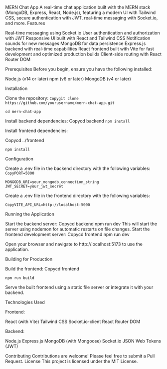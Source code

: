 MERN Chat App
A real-time chat application built with the MERN stack (MongoDB, Express, React, Node.js), featuring a modern UI with Tailwind CSS, secure authentication with JWT, real-time messaging with Socket.io, and more.
Features

Real-time messaging using Socket.io
User authentication and authorization with JWT
Responsive UI built with React and Tailwind CSS
Notification sounds for new messages
MongoDB for data persistence
Express.js backend with real-time capabilities
React frontend built with Vite for fast development and optimized production builds
Client-side routing with React Router DOM

Prerequisites
Before you begin, ensure you have the following installed:

Node.js (v14 or later)
npm (v6 or later)
MongoDB (v4 or later)

Installation

Clone the repository:
```Copygit clone https://github.com/yourusername/mern-chat-app.git```

```cd mern-chat-app```

Install backend dependencies:
Copycd backend
```npm install```

Install frontend dependencies:

Copycd ../frontend

```npm install```


Configuration

Create a .env file in the backend directory with the following variables:
```CopyPORT=5000```

```
MONGODB_URI=your_mongodb_connection_string
JWT_SECRET=your_jwt_secret
```

Create a .env file in the frontend directory with the following variables:

```CopyVITE_API_URL=http://localhost:5000```


Running the Application

Start the backend server:
Copycd backend
npm run dev
This will start the server using nodemon for automatic restarts on file changes.
Start the frontend development server:
Copycd frontend
npm run dev

Open your browser and navigate to http://localhost:5173 to use the application.

Building for Production

Build the frontend:
Copycd frontend

```npm run build```

Serve the built frontend using a static file server or integrate it with your backend.

Technologies Used

Frontend:

React (with Vite)
Tailwind CSS
Socket.io-client
React Router DOM


Backend:

Node.js
Express.js
MongoDB (with Mongoose)
Socket.io
JSON Web Tokens (JWT)



Contributing
Contributions are welcome! Please feel free to submit a Pull Request.
License
This project is licensed under the MIT License.
